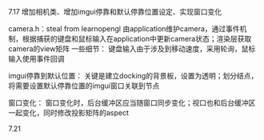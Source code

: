 7.17
增加相机类、增加imgui停靠和默认停靠位置设定、实现窗口变化

camera.h：steal from learnopengl
由application维护camera，通过事件机制，根据捕获的键盘和鼠标输入在application中更新camera状态；渲染层获取camera的view矩阵
一些细节：
键盘输入由于涉及到移动速度，采用轮询，鼠标输入使用事件回调

imgui停靠到默认位置：
关键是建立docking的背景板，设置为透明；划分结点，将需要设置默认停靠位置的imgui窗口关联到节点

窗口变化：
窗口变化时，后台缓冲区应当随窗口同步变化；视口也和后台缓冲区一起变化，同时修改投影矩阵的aspect

7.21